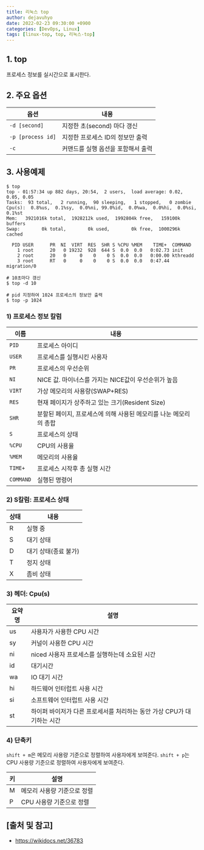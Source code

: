 ```yaml
---
title: 리눅스 top
author: dejavuhyo
date: 2022-02-23 09:30:00 +0900
categories: [DevOps, Linux]
tags: [linux-top, top, 리눅스-top]
---
```


## 1. top
프로세스 정보를 실시간으로 표시한다.

## 2. 주요 옵션

| 옵션 | 내용 |
|-----|-----|
| `-d [second]` | 지정한 초(second) 마다 갱신 |
| `-p [process id]` | 지정한 프로세스 ID의 정보만 출력 |
| `-c` | 커맨드를 실행 옵션을 포함해서 출력 |

## 3. 사용예제

```shell
$ top
top - 01:57:34 up 882 days, 20:54,  2 users,  load average: 0.02, 0.05, 0.05
Tasks:  93 total,   2 running,  90 sleeping,   1 stopped,   0 zombie
Cpu(s):  0.8%us,  0.1%sy,  0.0%ni, 99.0%id,  0.0%wa,  0.0%hi,  0.0%si,  0.1%st
Mem:   3921016k total,  1928212k used,  1992804k free,   159100k buffers
Swap:        0k total,        0k used,        0k free,  1000296k cached

  PID USER      PR  NI  VIRT  RES  SHR S %CPU %MEM    TIME+  COMMAND                                                                                                                                                                                                         
    1 root      20   0 19232  928  644 S  0.0  0.0   0:02.73 init                                                                                                                                                                                                             
    2 root      20   0     0    0    0 S  0.0  0.0   0:00.00 kthreadd                                                                                                                                                                                                         
    3 root      RT   0     0    0    0 S  0.0  0.0   0:47.44 migration/0   

# 10초마다 갱신 
$ top -d 10

# pid 지정하여 1024 프로세스의 정보만 출력 
$ top -p 1024
```

### 1) 프로세스 정보 칼럼

| 이름 | 내용 |
|-----|-----|
| `PID` | 프로세스 아이디 |
| `USER` | 프로세스를 실행시킨 사용자 |
| `PR` | 프로세스의 우선순위 |
| `NI` | NICE 값. 마이너스를 가지는 NICE값이 우선순위가 높음 |
| `VIRT` | 가상 메모리의 사용량(SWAP+RES) |
| `RES` | 현재 페이지가 상주하고 있는 크기(Resident Size) |
| `SHR` | 분할된 페이지, 프로세스에 의해 사용된 메모리를 나눈 메모리의 총합 |
| `S` | 프로세스의 상태 |
| `%CPU` | CPU의 사용율 |
| `%MEM` | 메모리의 사용율 |
| `TIME+` | 프로세스 시작후 총 실행 시간 |
| `COMMAND` | 실행된 명령어 |

### 2) S칼럼: 프로세스 상태

| 상태 | 내용 |
|-----|-----|
| R | 실행 중 |
| S | 대기 상태 |
| D | 대기 상태(종료 불가) |
| T | 정지 상태 |
| X | 좀비 상태 |

### 3) 헤더: Cpu(s)

| 요약명 | 설명 |
|-----|-----|
| us | 사용자가 사용한 CPU 시간 |
| sy | 커널이 사용한 CPU 시간 |
| ni | niced 사용자 프로세스를 실행하는데 소요된 시간 |
| id | 대기시간 |
| wa | IO 대기 시간 |
| hi | 하드웨어 인터럽트 사용 시간 |
| si | 소프트웨어 인터럽트 사용 시간 |
| st | 하이퍼 바이저가 다른 프로세서를 처리하는 동안 가상 CPU가 대기하는 시간 |

### 4) 단축키
`shift + m`은 메모리 사용량 기준으로 정렬하여 사용자에게 보여준다. `shift + p`는 CPU 사용량 기준으로 정렬하여 사용자에게 보여준다.

| 키 | 설명 |
|-----|-----|
| M | 메모리 사용량 기준으로 정렬 |
| P | CPU 사용량 기준으로 정렬 |

## [출처 및 참고]
* <https://wikidocs.net/36783>
